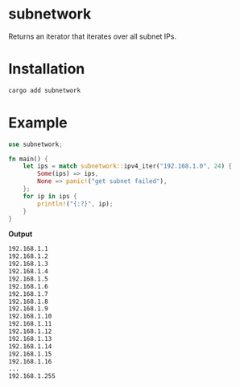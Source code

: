 # subnetwork

Returns an iterator that iterates over all subnet IPs.

# Installation

```bash
cargo add subnetwork
```

# Example

```rust
use subnetwork;

fn main() {
    let ips = match subnetwork::ipv4_iter("192.168.1.0", 24) {
        Some(ips) => ips,
        None => panic!("get subnet failed"),
    };
    for ip in ips {
        println!("{:?}", ip);
    }
}
```

**Output**

```bash
192.168.1.1
192.168.1.2
192.168.1.3
192.168.1.4
192.168.1.5
192.168.1.6
192.168.1.7
192.168.1.8
192.168.1.9
192.168.1.10
192.168.1.11
192.168.1.12
192.168.1.13
192.168.1.14
192.168.1.15
192.168.1.16
...
192.168.1.255
```
